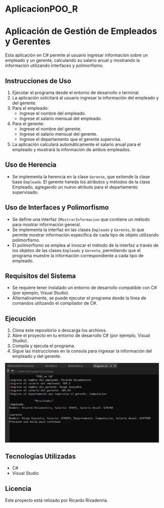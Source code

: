 # AplicacionPOO_R
# Aplicación de Gestión de Empleados y Gerentes

Esta aplicación en C# permite al usuario ingresar información sobre un empleado y un gerente, calculando su salario anual y mostrando la información utilizando interfaces y polimorfismo.

## Instrucciones de Uso

1. Ejecutar el programa desde el entorno de desarrollo o terminal.
2. La aplicación solicitará al usuario ingresar la información del empleado y del gerente.
3. Para el empleado:
   - Ingrese el nombre del empleado.
   - Ingrese el salario mensual del empleado.
4. Para el gerente:
   - Ingrese el nombre del gerente.
   - Ingrese el salario mensual del gerente.
   - Ingrese el departamento que el gerente supervisa.
5. La aplicación calculará automáticamente el salario anual para el empleado y mostrará la información de ambos empleados.

## Uso de Herencia

- Se implementa la herencia en la clase `Gerente`, que extiende la clase base `Empleado`. El gerente hereda los atributos y métodos de la clase Empleado, agregando un nuevo atributo para el departamento supervisado.

## Uso de Interfaces y Polimorfismo

- Se define una interfaz `IMostrarInformacion` que contiene un método para mostrar información general.
- Se implementa la interfaz en las clases `Empleado` y `Gerente`, lo que permite mostrar información específica de cada tipo de objeto utilizando polimorfismo.
- El polimorfismo se emplea al invocar el método de la interfaz a través de los objetos de las clases `Empleado` y `Gerente`, permitiendo que el programa muestre la información correspondiente a cada tipo de empleado.

## Requisitos del Sistema

- Se requiere tener instalado un entorno de desarrollo compatible con C# (por ejemplo, Visual Studio).
- Alternativamente, se puede ejecutar el programa desde la línea de comandos utilizando el compilador de C#.

## Ejecución

1. Clona este repositorio o descarga los archivos.
2. Abre el proyecto en tu entorno de desarrollo C# (por ejemplo, Visual Studio).
3. Compila y ejecuta el programa.
4. Sigue las instrucciones en la consola para ingresar la información del empleado y del gerente.

<img src="Evidencia_Funcionamiento.png" alt="Evidencia" width="600"/>

## Tecnologías Utilizadas

- C#
- Visual Studio

## Licencia

Este proyecto está relizado por Ricardo Rivadenria.
